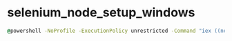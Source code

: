 selenium_node_setup_windows
===========================
```cmd
@powershell -NoProfile -ExecutionPolicy unrestricted -Command "iex ((new-object net.webclient).DownloadString('https://raw.githubusercontent.com/TaylorMonacelli/selenium_node_setup_windows/master/setup.ps1'))"
```
